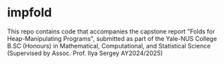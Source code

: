 # impfold
This repo contains code that accompanies the capstone report "Folds for Heap-Manipulating Programs", submitted as part of the Yale-NUS College B.SC (Honours) in Mathematical, Computational, and Statistical Science (Supervised by Assoc. Prof. Ilya Sergey AY2024/2025)
